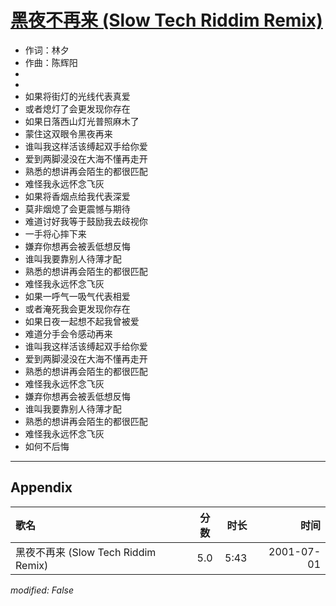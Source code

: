 # [黑夜不再来 (Slow Tech Riddim Remix)](https://music.163.com/song?id=26075097)

* 作词：林夕
* 作曲：陈辉阳
*
*
* 如果将街灯的光线代表真爱
* 或者熄灯了会更发现你存在
* 如果日落西山灯光普照麻木了
* 蒙住这双眼令黑夜再来
* 谁叫我这样活该缚起双手给你爱
* 爱到两脚浸没在大海不懂再走开
* 熟悉的想讲再会陌生的都很匹配
* 难怪我永远怀念飞灰
* 如果将香烟点给我代表深爱
* 莫非烟熄了会更震憾与期待
* 难道讨好我等于鼓励我去歧视你
* 一手将心摔下来
* 嫌弃你想再会被丢低想反悔
* 谁叫我要靠别人待薄才配
* 熟悉的想讲再会陌生的都很匹配
* 难怪我永远怀念飞灰
* 如果一呼气一吸气代表相爱
* 或者淹死我会更发现你存在
* 如果日夜一起想不起我曾被爱
* 难道分手会令感动再来
* 谁叫我这样活该缚起双手给你爱
* 爱到两脚浸没在大海不懂再走开
* 熟悉的想讲再会陌生的都很匹配
* 难怪我永远怀念飞灰
* 嫌弃你想再会被丢低想反悔
* 谁叫我要靠别人待薄才配
* 熟悉的想讲再会陌生的都很匹配
* 难怪我永远怀念飞灰
* 如何不后悔


---

## Appendix

|歌名|分数|时长|时间|
|:---|:---:|---:|---:|
|黑夜不再来 (Slow Tech Riddim Remix)|5.0|5:43|2001-07-01

*modified: False*